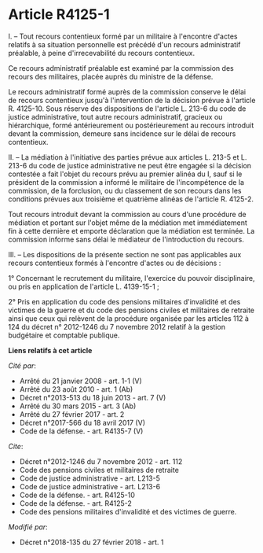 # Article R4125-1

I. – Tout recours contentieux formé par un militaire à l'encontre d'actes relatifs à sa situation personnelle est précédé
d'un recours administratif préalable, à peine d'irrecevabilité du recours contentieux.

Ce recours administratif préalable est examiné par la commission des recours des militaires, placée auprès du ministre de la
défense.

Le recours administratif formé auprès de la commission conserve le délai de recours contentieux jusqu'à l'intervention de la
décision prévue à l'article R. 4125-10. Sous réserve des dispositions de l'article L. 213-6 du code de justice
administrative, tout autre recours administratif, gracieux ou hiérarchique, formé antérieurement ou postérieurement au
recours introduit devant la commission, demeure sans incidence sur le délai de recours contentieux.

II. – La médiation à l'initiative des parties prévue aux articles L. 213-5 et L. 213-6 du code de justice administrative ne
peut être engagée si la décision contestée a fait l'objet du recours prévu au premier alinéa du I, sauf si le président de la
commission a informé le militaire de l'incompétence de la commission, de la forclusion, ou du classement de son recours dans
les conditions prévues aux troisième et quatrième alinéas de l'article R. 4125-2.

Tout recours introduit devant la commission au cours d'une procédure de médiation et portant sur l'objet même de la médiation
met immédiatement fin à cette dernière et emporte déclaration que la médiation est terminée. La commission informe sans délai
le médiateur de l'introduction du recours.

III. – Les dispositions de la présente section ne sont pas applicables aux recours contentieux formés à l'encontre d'actes ou
de décisions :

1° Concernant le recrutement du militaire, l'exercice du pouvoir disciplinaire, ou pris en application de l'article L.
4139-15-1 ;

2° Pris en application du code des pensions militaires d'invalidité et des victimes de la guerre et du code des pensions
civiles et militaires de retraite ainsi que ceux qui relèvent de la procédure organisée par les articles 112 à 124 du décret
n° 2012-1246 du 7 novembre 2012 relatif à la gestion budgétaire et comptable publique.

**Liens relatifs à cet article**

_Cité par_:

  - Arrêté du 21 janvier 2008 - art. 1-1 (V)
  - Arrêté du 23 août 2010 - art. 1 (Ab)
  - Décret n°2013-513 du 18 juin 2013 - art. 7 (V)
  - Arrêté du 30 mars 2015 - art. 3 (Ab)
  - Arrêté du 27 février 2017 - art. 2
  - Décret n°2017-566 du 18 avril 2017 (V)
  - Code de la défense. - art. R4135-7 (V)

_Cite_:

  - Décret n°2012-1246 du 7 novembre 2012 - art. 112
  - Code des pensions civiles et militaires de retraite
  - Code de justice administrative - art. L213-5
  - Code de justice administrative - art. L213-6
  - Code de la défense. - art. R4125-10
  - Code de la défense. - art. R4125-2
  - Code des pensions militaires d'invalidité et des victimes de guerre.

_Modifié par_:

  - Décret n°2018-135 du 27 février 2018 - art. 1
